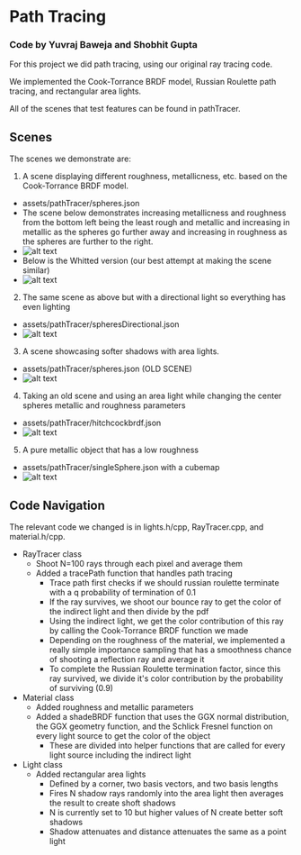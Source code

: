 # Path Tracing

### Code by Yuvraj Baweja and Shobhit Gupta

For this project we did path tracing, using our original ray tracing code.

We implemented the Cook-Torrance BRDF model, Russian Roulette path tracing, and rectangular area lights.

All of the scenes that test features can be found in pathTracer.

## Scenes 
The scenes we demonstrate are:


1. A scene displaying different roughness, metallicness, etc. based on the Cook-Torrance BRDF model.
- assets/pathTracer/spheres.json
- The scene below demonstrates increasing metallicness and roughness from the bottom left being the least rough and metallic and increasing in metallic as the spheres go further away and increasing in roughness as the spheres are further to the right.
- ![alt text](ray/spheresImage.png)
- Below is the Whitted version (our best attempt at making the scene similar)
- ![alt text](ray/whittedSpheresImage.png)
2. The same scene as above but with a directional light so everything has even lighting
- assets/pathTracer/spheresDirectional.json
- ![alt text](ray/spheresDirectionalImage.png)
3. A scene showcasing softer shadows with area lights.
- assets/pathTracer/spheres.json (OLD SCENE)
- ![alt text](ray/softShadows.png)
4. Taking an old scene and using an area light while changing the center spheres metallic and roughness parameters
- assets/pathTracer/hitchcockbrdf.json
- ![alt text](ray/hitchcockbrdf.png)
5. A pure metallic object that has a low roughness
- assets/pathTracer/singleSphere.json with a cubemap
- ![alt text](ray/lowroughnessHighMetallic.png)

## Code Navigation
The relevant code we changed is in lights.h/cpp, RayTracer.cpp, and material.h/cpp.

- RayTracer class
  - Shoot N=100 rays through each pixel and average them
  - Added a tracePath function that handles path tracing
    - Trace path first checks if we should russian roulette terminate with a q probability of termination of 0.1
    - If the ray survives, we shoot our bounce ray to get the color of the indirect light and then divide by the pdf
    - Using the indirect light, we get the color contribution of this ray by calling the Cook-Torrance BRDF function we made
    - Depending on the roughness of the material, we implemented a really simple importance sampling that has a smoothness chance of shooting a reflection ray and average it
    - To complete the Russian Roulette termination factor, since this ray survived, we divide it's color contribution by the probability of surviving (0.9)
- Material class
  - Added roughness and metallic parameters
  - Added a shadeBRDF function that uses the GGX normal distribution, the GGX geometry function, and the Schlick Fresnel function on every light source to get the color of the object
    - These are divided into helper functions that are called for every light source including the indirect light
- Light class
  - Added rectangular area lights
    - Defined by a corner, two basis vectors, and two basis lengths
    - Fires N shadow rays randomly into the area light then averages the result to create shoft shadows
    - N is currently set to 10 but higher values of N create better soft shadows
    - Shadow attenuates and distance attenuates the same as a point light